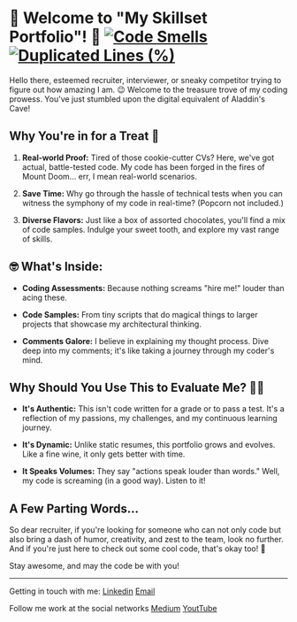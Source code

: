 # 🚀 Welcome to "My Skillset Portfolio"! 🚀 [![Code Smells](https://sonarcloud.io/api/project_badges/measure?project=alvaropaco_my-skillset-portifolio&metric=code_smells)](https://sonarcloud.io/summary/new_code?id=alvaropaco_my-skillset-portifolio)[![Duplicated Lines (%)](https://sonarcloud.io/api/project_badges/measure?project=alvaropaco_my-skillset-portifolio&metric=duplicated_lines_density)](https://sonarcloud.io/summary/new_code?id=alvaropaco_my-skillset-portifolio)


Hello there, esteemed recruiter, interviewer, or sneaky competitor trying to figure out how amazing I am. 😉 Welcome to the treasure trove of my coding prowess. You've just stumbled upon the digital equivalent of Aladdin's Cave!

## Why You're in for a Treat 🍬

1. **Real-world Proof:** Tired of those cookie-cutter CVs? Here, we've got actual, battle-tested code. My code has been forged in the fires of Mount Doom... err, I mean real-world scenarios.

2. **Save Time:** Why go through the hassle of technical tests when you can witness the symphony of my code in real-time? (Popcorn not included.)

3. **Diverse Flavors:** Just like a box of assorted chocolates, you'll find a mix of code samples. Indulge your sweet tooth, and explore my vast range of skills.

## 🤓 What's Inside:

- **Coding Assessments:** Because nothing screams "hire me!" louder than acing these.
  
- **Code Samples:** From tiny scripts that do magical things to larger projects that showcase my architectural thinking.

- **Comments Galore:** I believe in explaining my thought process. Dive deep into my comments; it's like taking a journey through my coder's mind.

## Why Should You Use This to Evaluate Me? 🕵️‍♂️

- **It's Authentic:** This isn't code written for a grade or to pass a test. It's a reflection of my passions, my challenges, and my continuous learning journey.
  
- **It's Dynamic:** Unlike static resumes, this portfolio grows and evolves. Like a fine wine, it only gets better with time.

- **It Speaks Volumes:** They say "actions speak louder than words." Well, my code is screaming (in a good way). Listen to it!

## A Few Parting Words...

So dear recruiter, if you're looking for someone who can not only code but also bring a dash of humor, creativity, and zest to the team, look no further. And if you're just here to check out some cool code, that's okay too! 🎉

Stay awesome, and may the code be with you!

---

Getting in touch with me:
[Linkedin](https://www.linkedin.com/in/alvaropaco/)
[Email](mailto:alvaropaconeto@gmail.com)

Follow me work at the social networks
[Medium](https://alvaropaconeto.medium.com/)
[YoutTube](https://youtube.com/@fronteirasdatecnologia?si=RdNN8vIqN3agiNmj)
